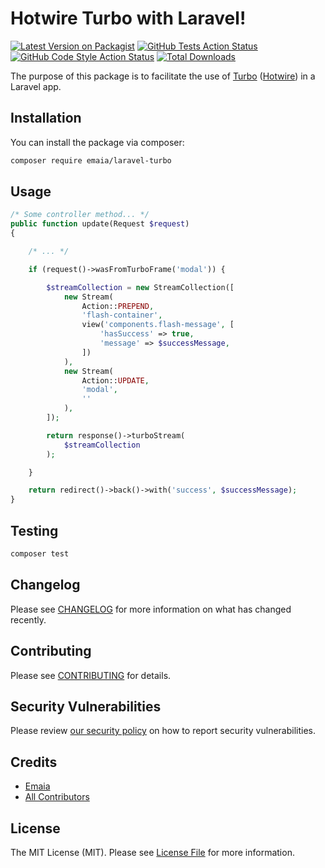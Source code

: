 # Hotwire Turbo with Laravel!

[![Latest Version on Packagist](https://img.shields.io/packagist/v/emaia/laravel-turbo.svg?style=flat-square)](https://packagist.org/packages/emaia/laravel-turbo)
[![GitHub Tests Action Status](https://img.shields.io/github/actions/workflow/status/emaia/laravel-turbo/run-tests.yml?branch=main&label=tests&style=flat-square)](https://github.com/emaia/laravel-turbo/actions?query=workflow%3Arun-tests+branch%3Amain)
[![GitHub Code Style Action Status](https://img.shields.io/github/actions/workflow/status/emaia/laravel-turbo/fix-php-code-style-issues.yml?branch=main&label=code%20style&style=flat-square)](https://github.com/emaia/laravel-turbo/actions?query=workflow%3A"Fix+PHP+code+style+issues"+branch%3Amain)
[![Total Downloads](https://img.shields.io/packagist/dt/emaia/laravel-turbo.svg?style=flat-square)](https://packagist.org/packages/emaia/laravel-turbo)

The purpose of this package is to facilitate the use of [Turbo](https://turbo.hotwired.dev/) ([Hotwire](https://hotwired.dev/)) in a Laravel app.

## Installation

You can install the package via composer:

```bash
composer require emaia/laravel-turbo
```

## Usage

```php
/* Some controller method... */
public function update(Request $request)
{

    /* ... */

    if (request()->wasFromTurboFrame('modal')) {

        $streamCollection = new StreamCollection([
            new Stream(
                Action::PREPEND,
                'flash-container',
                view('components.flash-message', [
                    'hasSuccess' => true,
                    'message' => $successMessage,
                ])
            ),
            new Stream(
                Action::UPDATE,
                'modal',
                ''
            ),
        ]);

        return response()->turboStream(
            $streamCollection
        );

    }

    return redirect()->back()->with('success', $successMessage);
}
```

## Testing

```bash
composer test
```

## Changelog

Please see [CHANGELOG](CHANGELOG.md) for more information on what has changed recently.

## Contributing

Please see [CONTRIBUTING](CONTRIBUTING.md) for details.

## Security Vulnerabilities

Please review [our security policy](../../security/policy) on how to report security vulnerabilities.

## Credits

- [Emaia](https://github.com/emaia)
- [All Contributors](../../contributors)

## License

The MIT License (MIT). Please see [License File](LICENSE.md) for more information.
